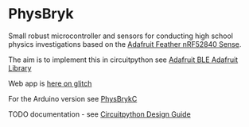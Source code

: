 # PhysBryk

Small robust microcontroller and sensors for conducting high school physics investigations based on the [Adafruit Feather nRF52840 Sense](https://learn.adafruit.com/adafruit-feather-sense/overview).

The aim is to implement this in circuitpython see [Adafruit BLE Adafruit Library ](https://circuitpython.readthedocs.io/projects/ble_adafruit/en/latest/#)

Web app is [here on glitch](https://glitch.com/edit/#!/physbryk)

For the Arduino version see [PhysBrykC](https://github.com/Geoffysicist/PhysBrykC)

TODO documentation - see [Circuitpython Design Guide](https://circuitpython.readthedocs.io/en/latest/docs/design_guide.html)

